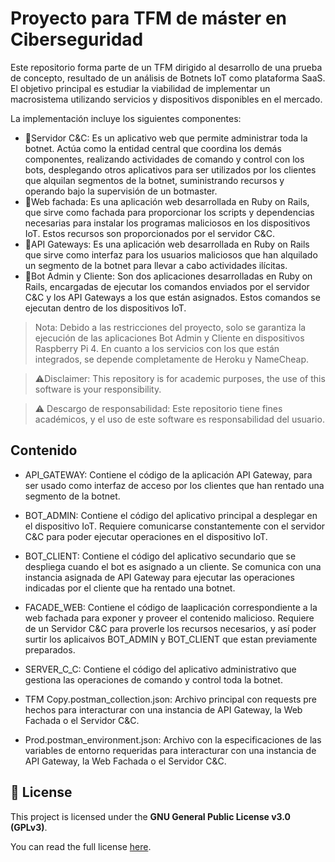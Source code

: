 # Proyecto para TFM de máster en Ciberseguridad

Este repositorio forma parte de un TFM dirigido al desarrollo de una prueba de concepto, resultado de un análisis de Botnets IoT como plataforma SaaS. El objetivo principal es estudiar la viabilidad de implementar un macrosistema utilizando servicios y dispositivos disponibles en el mercado.

La implementación incluye los siguientes componentes:

- 🏰Servidor C&C: Es un aplicativo web que permite administrar toda la botnet. Actúa como la entidad central que coordina los demás componentes, realizando actividades de comando y control con los bots, desplegando otros aplicativos para ser utilizados por los clientes que alquilan segmentos de la botnet, suministrando recursos y operando bajo la supervisión de un botmaster.
- 🤡Web fachada: Es una aplicación web desarrollada en Ruby on Rails, que sirve como fachada para proporcionar los scripts y dependencias necesarias para instalar los programas maliciosos en los dispositivos IoT. Estos recursos son proporcionados por el servidor C&C.
- 🚪API Gateways: Es una aplicación web desarrollada en Ruby on Rails que sirve como interfaz para los usuarios maliciosos que han alquilado un segmento de la botnet para llevar a cabo actividades ilícitas.
- 🤖Bot Admin y Cliente: Son dos aplicaciones desarrolladas en Ruby on Rails, encargadas de ejecutar los comandos enviados por el servidor C&C y los API Gateways a los que están asignados. Estos comandos se ejecutan dentro de los dispositivos IoT.

> Nota: Debido a las restricciones del proyecto, solo se garantiza la ejecución de las aplicaciones Bot Admin y Cliente en dispositivos Raspberry Pi 4. En cuanto a los servicios con los que están integrados, se depende completamente de Heroku y NameCheap.

>⚠️Disclaimer: This repository is for academic purposes, the use of this software is your responsibility.

>⚠️ Descargo de responsabilidad: Este repositorio tiene fines académicos, y el uso de este software es responsabilidad del usuario.

## Contenido
- API_GATEWAY: Contiene el código de la aplicación API Gateway, para ser usado como interfaz de acceso por los clientes que han rentado una segmento de la botnet.

- BOT_ADMIN: Contiene el código del aplicativo principal a desplegar en el dispositivo IoT. Requiere comunicarse constantemente con el servidor C&C para poder ejecutar operaciones en el dispositivo IoT.

- BOT_CLIENT: Contiene el código del aplicativo secundario que se despliega cuando el bot es asignado a un cliente. Se comunica con una instancia asignada de API Gateway para ejecutar las operaciones indicadas por el cliente que ha rentado una botnet.

- FACADE_WEB: Contiene el código de laaplicación correspondiente a la web fachada para exponer y proveer el contenido malicioso. Requiere de un Servidor C&C para proverle los recursos necesarios, y así poder surtir los aplicaivos BOT_ADMIN y BOT_CLIENT que estan previamente preparados.

- SERVER_C_C: Contiene el código  del aplicativo administrativo que gestiona las operaciones de comando y control toda la botnet.

- TFM Copy.postman_collection.json: Archivo principal con requests pre hechos para interacturar con una instancia de API Gateway, la Web Fachada o el Servidor C&C.

- Prod.postman_environment.json: Archivo con la especificaciones de las variables de entorno requeridas para interacturar con una instancia de API Gateway, la Web Fachada o el Servidor C&C.

## 📜 License
This project is licensed under the **GNU General Public License v3.0 (GPLv3)**.

You can read the full license [here](https://www.gnu.org/licenses/gpl-3.0.html).

